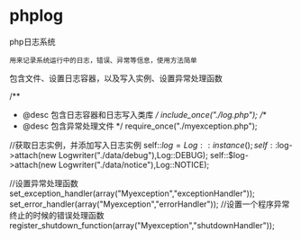phplog
======

php日志系统

	用来记录系统运行中的日志，错误、异常等信息，使用方法简单

包含文件、设置日志容器，以及写入实例、设置异常处理函数

/**
 * @desc 包含日志容器和日志写入类库
 */
include_once("./log.php");
/** 
 * @desc 包含异常处理文件
 */
require_once("./myexception.php");

//获取日志实例，并添加写入日志实例
self::$log = Log::instance();
self::$log->attach(new Logwriter("./data/debug"),Log::DEBUG);
self::$log->attach(new Logwriter("./data/notice"),Log::NOTICE);

//设置异常处理函数
set_exception_handler(array("Myexception","exceptionHandler"));
set_error_handler(array("Myexception","errorHandler"));
//设置一个程序异常终止的时候的错误处理函数
register_shutdown_function(array("Myexception","shutdownHandler"));



